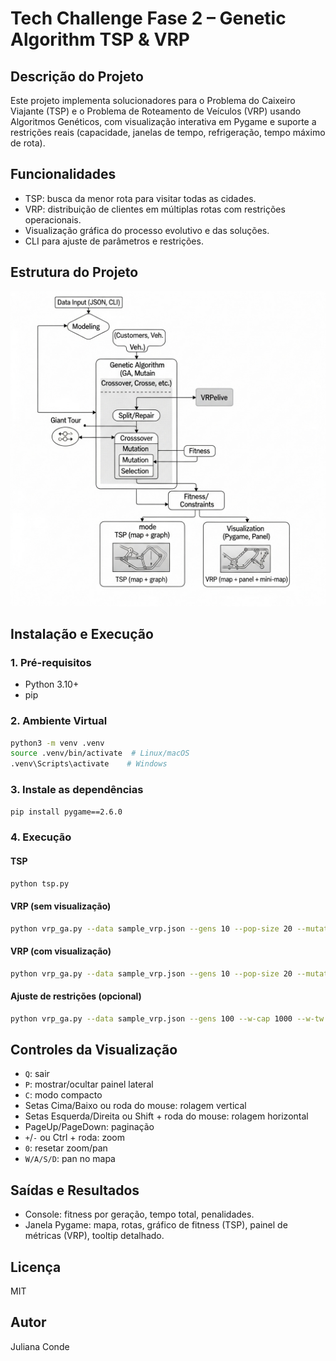 # Tech Challenge Fase 2 – Genetic Algorithm TSP & VRP

## Descrição do Projeto

Este projeto implementa solucionadores para o Problema do Caixeiro Viajante (TSP) e o Problema de Roteamento de Veículos (VRP) usando Algoritmos Genéticos, com visualização interativa em Pygame e suporte a restrições reais (capacidade, janelas de tempo, refrigeração, tempo máximo de rota).

## Funcionalidades
- TSP: busca da menor rota para visitar todas as cidades.
- VRP: distribuição de clientes em múltiplas rotas com restrições operacionais.
- Visualização gráfica do processo evolutivo e das soluções.
- CLI para ajuste de parâmetros e restrições.

## Estrutura do Projeto
![Estrutura do Projeto TSP](img/Estrutura-do-projeto-TSP.png)

## Instalação e Execução

### 1. Pré-requisitos
- Python 3.10+
- pip

### 2. Ambiente Virtual
```bash
python3 -m venv .venv
source .venv/bin/activate  # Linux/macOS
.venv\Scripts\activate    # Windows
```

### 3. Instale as dependências
```bash
pip install pygame==2.6.0
```

### 4. Execução

#### TSP
```bash
python tsp.py
```

#### VRP (sem visualização)
```bash
python vrp_ga.py --data sample_vrp.json --gens 10 --pop-size 20 --mutation 0.5
```

#### VRP (com visualização)
```bash
python vrp_ga.py --data sample_vrp.json --gens 10 --pop-size 20 --mutation 0.5 --visualize
```

#### Ajuste de restrições (opcional)
```bash
python vrp_ga.py --data sample_vrp.json --gens 100 --w-cap 1000 --w-tw 500 --w-refrig 5000 --w-mrt 200 --visualize
```

## Controles da Visualização
- `Q`: sair
- `P`: mostrar/ocultar painel lateral
- `C`: modo compacto
- Setas Cima/Baixo ou roda do mouse: rolagem vertical
- Setas Esquerda/Direita ou Shift + roda do mouse: rolagem horizontal
- PageUp/PageDown: paginação
- `+`/`-` ou Ctrl + roda: zoom
- `0`: resetar zoom/pan
- `W/A/S/D`: pan no mapa

## Saídas e Resultados
- Console: fitness por geração, tempo total, penalidades.
- Janela Pygame: mapa, rotas, gráfico de fitness (TSP), painel de métricas (VRP), tooltip detalhado.

## Licença
MIT

## Autor
Juliana Conde
